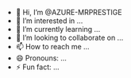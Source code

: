- 👋 Hi, I’m @AZURE-MRPRESTIGE
- 👀 I’m interested in ...
- 🌱 I’m currently learning ...
- 💞️ I’m looking to collaborate on ...
- 📫 How to reach me ...
- 😄 Pronouns: ...
- ⚡ Fun fact: ...

<!---
AZURE-MRPRESTIGE/AZURE-MRPRESTIGE is a ✨ special ✨ repository because its `README.md` (this file) appears on your GitHub profile.
You can click the Preview link to take a look at your changes.
--->
